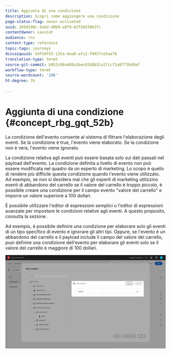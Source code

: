 ```yaml
---
title: Aggiunta di una condizione
description: Scopri come aggiungere una condizione
page-status-flag: never-activated
uuid: 269d590c-5a6d-40b9-a879-02f5033863fc
contentOwner: sauviat
audience: rns
content-type: reference
topic-tags: journeys
discoiquuid: 5df34f55-135a-4ea8-afc2-f9427ce5ae7b
translation-type: tm+mt
source-git-commit: b852c08a488a1bec02b8b31a1fccf1a8773b99af
workflow-type: tm+mt
source-wordcount: '196'
ht-degree: 3%

---
```




# Aggiunta di una condizione {#concept_rbg_gqt_52b}

La condizione dell&#39;evento consente al sistema di filtrare l&#39;elaborazione degli eventi. Se la condizione è true, l&#39;evento viene elaborato. Se la condizione non è vera, l&#39;evento viene ignorato.

La condizione relativa agli eventi può essere basata solo sui dati passati nel payload dell&#39;evento. La condizione definita a livello di evento non può essere modificata nel quadro da un esperto di marketing. Lo scopo è quello di rendere più difficile questa condizione quando l&#39;evento viene utilizzato. Ad esempio, se non si desidera mai che gli esperti di marketing utilizzino eventi di abbandono del carrello se il valore del carrello è troppo piccolo, è possibile creare una condizione per il campo evento &quot;valore del carrello&quot; e imporre un valore superiore a 100 dollari.

È possibile utilizzare l&#39;editor di espressioni semplici o l&#39;editor di espressioni avanzate per impostare le condizioni relative agli eventi. A questo proposito, consulta la sezione [](../expression/expressionadvanced.md).

Ad esempio, è possibile definire una condizione per elaborare solo gli eventi di un tipo specifico di evento e ignorare gli altri tipi. Oppure, se l&#39;evento è un abbandono del carrello e il payload include il campo del valore del carrello, puoi definire una condizione dell&#39;evento per elaborare gli eventi solo se il valore del carrello è maggiore di 100 dollari.

![](../assets/journey78.png)
